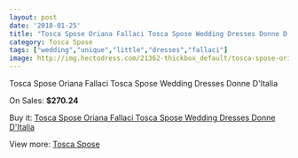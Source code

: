 ```yaml
---
layout: post
date: '2018-01-25'
title: "Tosca Spose Oriana Fallaci Tosca Spose Wedding Dresses Donne D'Italia"
category: Tosca Spose
tags: ["wedding","unique","little","dresses","fallaci"]
image: http://img.hectodress.com/21362-thickbox_default/tosca-spose-oriana-fallaci-tosca-spose-wedding-dresses-donne-d-italia.jpg
---
```

Tosca Spose Oriana Fallaci Tosca Spose Wedding Dresses Donne D'Italia

On Sales: **$270.24**
<a href="https://www.hectodress.com/tosca-spose/9898-tosca-spose-oriana-fallaci-tosca-spose-wedding-dresses-donne-d-italia.html"><amp-img layout="responsive" width="600" height="600" src="//img.hectodress.com/21362-thickbox_default/tosca-spose-oriana-fallaci-tosca-spose-wedding-dresses-donne-d-italia.jpg" alt="Tosca Spose Oriana Fallaci Tosca Spose Wedding Dresses Donne D'Italia 0" /></a>
<a href="https://www.hectodress.com/tosca-spose/9898-tosca-spose-oriana-fallaci-tosca-spose-wedding-dresses-donne-d-italia.html"><amp-img layout="responsive" width="600" height="600" src="//img.hectodress.com/21363-thickbox_default/tosca-spose-oriana-fallaci-tosca-spose-wedding-dresses-donne-d-italia.jpg" alt="Tosca Spose Oriana Fallaci Tosca Spose Wedding Dresses Donne D'Italia 1" /></a>

Buy it: [Tosca Spose Oriana Fallaci Tosca Spose Wedding Dresses Donne D'Italia](https://www.hectodress.com/tosca-spose/9898-tosca-spose-oriana-fallaci-tosca-spose-wedding-dresses-donne-d-italia.html "Tosca Spose Oriana Fallaci Tosca Spose Wedding Dresses Donne D'Italia")

View more: [Tosca Spose](https://www.hectodress.com/163-tosca-spose "Tosca Spose")